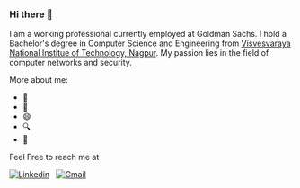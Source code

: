 ### Hi there 👋

I am a working professional currently employed at Goldman Sachs. I hold a Bachelor's degree in Computer Science and Engineering from [Visvesvaraya National Institue of Technology, Nagpur](https://vnit.ac.in/). My passion lies in the field of computer networks and security. 

More about me:

- 🔭 
- 💬 
- 😄 
- :mag: 
- :stars: 

Feel Free to reach me at

[![Linkedin](https://img.shields.io/badge/LinkedIn-0077B5?style=for-the-badge&logo=linkedin&logoColor=white)](https://www.linkedin.com/in/vanshika-jain-3019/)
&nbsp;
[![Gmail](https://img.shields.io/badge/Gmail-D14836?style=for-the-badge&logo=gmail&logoColor=white)](mailto:jvanshika30@gmail.com)
&nbsp;
